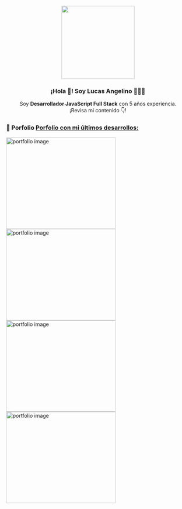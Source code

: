 <p align="center" width="300">
   <img align="center" width="200" src="https://user-images.githubusercontent.com/28304014/164815737-3384f483-095c-463d-94a3-122a699283ef.png" />
   <h3 align="center">¡Hola 👋! Soy Lucas Angelino 👨🏻‍💻</h3>
   <p align="center">Soy <strong>Desarrollador JavaScript Full Stack</strong> con 5 años experiencia.<br />¡Revisa mi contenido 👇!</p>
</p>


### 📝 Porfolio [Porfolio con mi últimos desarrollos:](https://portfolio-five-ashy-90.vercel.app/)

<a href='https://portfolio-five-ashy-90.vercel.app/' target='_blank'>
  <img width='300' height='250' src='https://user-images.githubusercontent.com/28304014/164815941-c93d3dce-ec60-4a51-9eff-bb7ca9fbdf12.jpg' alt='portfolio image' />
</a>

<a href='https://portfolio-five-ashy-90.vercel.app/' target='_blank'>
  <img width='300' height='250' src='https://user-images.githubusercontent.com/28304014/164815949-d1779986-175c-4043-b3d2-096c307c0cd9.jpg' alt='portfolio image' />
</a>

<a href='https://portfolio-five-ashy-90.vercel.app/' target='_blank'>
  <img width='300' height='250' src='https://user-images.githubusercontent.com/28304014/164815957-f8aeef53-5efe-45aa-8a90-46d8cbc9ddb0.png' alt='portfolio image' />
</a>

<a href='https://portfolio-five-ashy-90.vercel.app/' target='_blank'>
  <img width='300' height='250' src='https://user-images.githubusercontent.com/28304014/164815970-aa8ab321-07f0-417d-bdae-500a1e9b200f.PNG' alt='portfolio image' />
</a>
